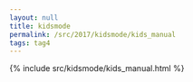 ```yaml
---
layout: null
title: kidsmode
permalink: /src/2017/kidsmode/kids_manual
tags: tag4
---
```

{% include src/kidsmode/kids_manual.html %}